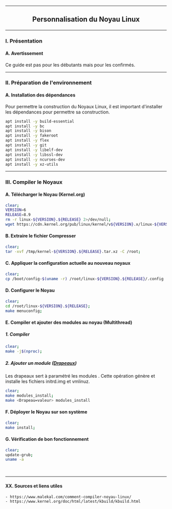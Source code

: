 ------------------------------------------------------------------------------------------------------------------------------------------------------------------------------------------------
## <p align='center'> Personnalisation du Noyau Linux </p>

------------------------------------------------------------------------------------------------------------------------------------------------------------------------------------------------
### I. Présentation
#### A. Avertissement
Ce guide est pas pour les débutants mais pour les confirmés.

------------------------------------------------------------------------------------------------------------------------------------------------------------------------------------------------
### II. Préparation de l'environnement
#### A. Installation des dépendances
Pour permettre la construction du Noyaux Linux, il est important d'installer les dépendances pour permettre sa construction.

```bash
apt install -y build-essential
apt install -y bc
apt install -y bison
apt install -y fakeroot
apt install -y flex
apt install -y git
apt install -y libelf-dev
apt install -y libssl-dev
apt install -y ncurses-dev
apt install -y xz-utils
```

------------------------------------------------------------------------------------------------------------------------------------------------------------------------------------------------
### III. Compiler le Noyaux
#### A. Télécharger le Noyau (Kernel.org)
```bash
clear;
VERSION=6
RELEASE=8.9
rm -r linux-${VERSION}.${RELEASE} 2>/dev/null;
wget https://cdn.kernel.org/pub/linux/kernel/v${VERSION}.x/linux-${VERSION}.${RELEASE}.tar.xz -O /tmp/kernel-${VERSION}.${RELEASE}.tar.xz;
```
#### B. Extraire le fichier Compresser
```bash
clear;
tar -xvf /tmp/kernel-${VERSION}.${RELEASE}.tar.xz -C /root;
```

#### C. Appliquer la configuration actuelle au nouveau noyaux
```bash
clear;
cp /boot/config-$(uname -r) /root/linux-${VERSION}.${RELEASE}/.config
``` 

#### D. Configurer le Noyau
```bash
clear;
cd /root/linux-${VERSION}.${RELEASE};
make menuconfig;
```

#### E. Compiler et ajouter des modules au noyau (Multithread)
##### 1. Compiler
```bash
clear;
make -j$(nproc);
```
##### 2. Ajouter un module ([Drapeaux](https://www.kernel.org/doc/html/latest/kbuild/kbuild.html))
Les drapeaux sert à paramétré les modules . Cette opération génère et installe les fichiers initrd.img et vmlinuz.
```bash
clear;
make modules_install;
make <Drapeau=valeur> modules_install
```

#### F. Déployer le Noyau sur son système
```bash
clear;
make install;
```


#### G. Vérification de bon fonctionnement
```bash
clear;
update-grub;
uname -a
```





























<br />

------------------------------------------------------------------------------------------------------------------------------------------------------------------------------------------------
#### XX. Sources et liens utiles
```
- https://www.malekal.com/comment-compiler-noyau-linux/
- https://www.kernel.org/doc/html/latest/kbuild/kbuild.html
```


